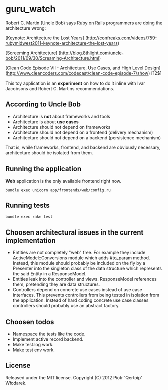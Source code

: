 # guru_watch

Robert C. Martin (Uncle Bob) says Ruby on Rails programmers are doing the architecture wrong:

[Keynote: Architecture the Lost Years] (http://confreaks.com/videos/759-rubymidwest2011-keynote-architecture-the-lost-years)

[Screeming Architecture] (http://blog.8thlight.com/uncle-bob/2011/09/30/Screaming-Architecture.html)

[Clean Code Episode VII - Architecture, Use Cases, and High Level Design] (http://www.cleancoders.com/codecast/clean-code-episode-7/show) [12$]

This toy application is an __experiment__ on how to do it inline with Ivar Jacobsons and Robert C. Martins recommendations.

## According to Uncle Bob

 * Architecture is __not__ about frameworks and tools
 * Architecture is about __use cases__
 * Architecture should not depend on frameworks
 * Architecture should not depend on a frontend (delivery mechanism)
 * Architecture should not depend on a backend (persistence mechanism)

That is, while frameworks, frontend, and backend are obviously necessary,
architecture should be isolated from them.

## Running the application

__Web__ application is the only available frontend right now.

    bundle exec unicorn app/frontends/web/config.ru

## Running tests

    bundle exec rake test

## Choosen architectural issues in the current implementation

 * Entities are not completely "web" free.
   For example they include ActiveModel::Conversions module which adds #to_param method.
   Instead, this module should probably be included on the fly by a Presenter
   into the singleton class of the data structure which represents the said
   Entity in a ResponseModel.
 * Entities leak into the controller and views.
   ResponseModel references them, pretending they are data structures.
 * Controllers depend on concrete use cases instead of use case interfaces.
   This prevents controllers from being tested in isolation from the application.
   Instead of hard coding concrete use case classes controllers should probably
   use an abstract factory.

## Choosen todos

 * Namespace the tests like the code.
 * Implement active record backend.
 * Make test.log work.
 * Make test env work.

## License

Released under the MIT license. Copyright (C) 2012 Piotr 'Qertoip' Włodarek.
